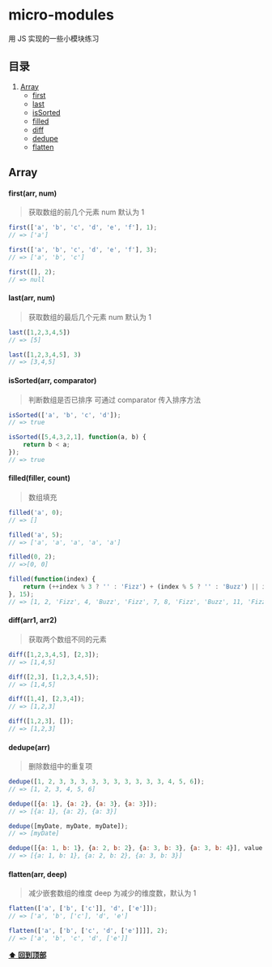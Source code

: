 # micro-modules
用 JS 实现的一些小模块练习

## <a name="table-of-content"></a>目录
1. [Array](#array)
    - [first](#first)
    - [last](#last)
    - [isSorted](#isSorted)
    - [filled](#filled)
    - [diff](#diff)
    - [dedupe](#dedupe)
    - [flatten](#flatten)

## Array

#### <a name="first"></a> first(arr, num)

> 获取数组的前几个元素
> num 默认为 1

```js
first(['a', 'b', 'c', 'd', 'e', 'f'], 1);
// => ['a']

first(['a', 'b', 'c', 'd', 'e', 'f'], 3);
// => ['a', 'b', 'c']

first([], 2);
// => null
```

#### <a name="last"></a> last(arr, num)

> 获取数组的最后几个元素
> num 默认为 1

```js
last([1,2,3,4,5])
// => [5]

last([1,2,3,4,5], 3)
// => [3,4,5]
```

#### <a name="isSorted"></a> isSorted(arr, comparator)

> 判断数组是否已排序
> 可通过 comparator 传入排序方法

```js
isSorted(['a', 'b', 'c', 'd']);
// => true

isSorted([5,4,3,2,1], function(a, b) {
    return b < a;
});
// => true
```

#### <a name="filled"></a> filled(filler, count)

> 数组填充

```js
filled('a', 0);
// => []

filled('a', 5);
// => ['a', 'a', 'a', 'a', 'a']

filled(0, 2);
// =>[0, 0]

filled(function(index) {
    return (++index % 3 ? '' : 'Fizz') + (index % 5 ? '' : 'Buzz') || index;
}, 15);
// => [1, 2, 'Fizz', 4, 'Buzz', 'Fizz', 7, 8, 'Fizz', 'Buzz', 11, 'Fizz', 13, 14, 'FizzBuzz']
```

#### <a name="diff"></a> diff(arr1, arr2)

> 获取两个数组不同的元素

```js
diff([1,2,3,4,5], [2,3]);
// => [1,4,5]

diff([2,3], [1,2,3,4,5]);
// => [1,4,5]

diff([1,4], [2,3,4]);
// => [1,2,3]

diff([1,2,3], []);
// => [1,2,3]
```

#### <a name="dedupe"></a> dedupe(arr)

> 删除数组中的重复项

```js
dedupe([1, 2, 3, 3, 3, 3, 3, 3, 3, 3, 3, 3, 4, 5, 6]);
// => [1, 2, 3, 4, 5, 6]

dedupe([{a: 1}, {a: 2}, {a: 3}, {a: 3}]);
// => [{a: 1}, {a: 2}, {a: 3}]

dedupe([myDate, myDate, myDate]);
// => [myDate]

dedupe([{a: 1, b: 1}, {a: 2, b: 2}, {a: 3, b: 3}, {a: 3, b: 4}], value => value.a)
// => [{a: 1, b: 1}, {a: 2, b: 2}, {a: 3, b: 3}]
```

#### <a name="flatten"></a> flatten(arr, deep)

> 减少嵌套数组的维度
> deep 为减少的维度数，默认为 1

```js
flatten(['a', ['b', ['c']], 'd', ['e']]);
// => ['a', 'b', ['c'], 'd', 'e']

flatten(['a', ['b', ['c', 'd', ['e']]]], 2);
// => ['a', 'b', 'c', 'd', ['e']]
```

**[⬆ 回到顶部](#table-of-content)**
